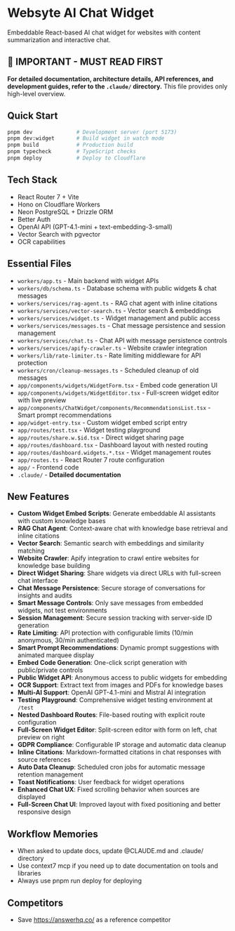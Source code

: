# Websyte AI Chat Widget

Embeddable React-based AI chat widget for websites with content summarization and interactive chat.

## 🚨 IMPORTANT - MUST READ FIRST
**For detailed documentation, architecture details, API references, and development guides, refer to the `.claude/` directory.** This file provides only high-level overview.

## Quick Start
```bash
pnpm dev              # Development server (port 5173)
pnpm dev:widget       # Build widget in watch mode
pnpm build            # Production build
pnpm typecheck        # TypeScript checks
pnpm deploy           # Deploy to Cloudflare
```

## Tech Stack
- React Router 7 + Vite
- Hono on Cloudflare Workers
- Neon PostgreSQL + Drizzle ORM
- Better Auth
- OpenAI API (GPT-4.1-mini + text-embedding-3-small)
- Vector Search with pgvector
- OCR capabilities

## Essential Files
- `workers/app.ts` - Main backend with widget APIs
- `workers/db/schema.ts` - Database schema with public widgets & chat messages
- `workers/services/rag-agent.ts` - RAG chat agent with inline citations
- `workers/services/vector-search.ts` - Vector search & embeddings
- `workers/services/widget.ts` - Widget management and public access
- `workers/services/messages.ts` - Chat message persistence and session management
- `workers/services/chat.ts` - Chat API with message persistence controls
- `workers/services/apify-crawler.ts` - Website crawler integration
- `workers/lib/rate-limiter.ts` - Rate limiting middleware for API protection
- `workers/cron/cleanup-messages.ts` - Scheduled cleanup of old messages
- `app/components/widgets/WidgetForm.tsx` - Embed code generation UI
- `app/components/widgets/WidgetEditor.tsx` - Full-screen widget editor with live preview
- `app/components/ChatWidget/components/RecommendationsList.tsx` - Smart prompt recommendations
- `app/widget-entry.tsx` - Custom widget embed script entry
- `app/routes/test.tsx` - Widget testing playground
- `app/routes/share.w.$id.tsx` - Direct widget sharing page
- `app/routes/dashboard.tsx` - Dashboard layout with nested routing
- `app/routes/dashboard.widgets.*.tsx` - Widget management routes
- `app/routes.ts` - React Router 7 route configuration
- `app/` - Frontend code
- `.claude/` - **Detailed documentation**

## New Features
- **Custom Widget Embed Scripts**: Generate embeddable AI assistants with custom knowledge bases
- **RAG Chat Agent**: Context-aware chat with knowledge base retrieval and inline citations
- **Vector Search**: Semantic search with embeddings and similarity matching
- **Website Crawler**: Apify integration to crawl entire websites for knowledge base building
- **Direct Widget Sharing**: Share widgets via direct URLs with full-screen chat interface
- **Chat Message Persistence**: Secure storage of conversations for insights and audits
- **Smart Message Controls**: Only save messages from embedded widgets, not test environments
- **Session Management**: Secure session tracking with server-side ID generation
- **Rate Limiting**: API protection with configurable limits (10/min anonymous, 30/min authenticated)
- **Smart Prompt Recommendations**: Dynamic prompt suggestions with animated marquee display
- **Embed Code Generation**: One-click script generation with public/private controls
- **Public Widget API**: Anonymous access to public widgets for embedding
- **OCR Support**: Extract text from images and PDFs for knowledge bases
- **Multi-AI Support**: OpenAI GPT-4.1-mini and Mistral AI integration
- **Testing Playground**: Comprehensive widget testing environment at `/test`
- **Nested Dashboard Routes**: File-based routing with explicit route configuration
- **Full-Screen Widget Editor**: Split-screen editor with form on left, chat preview on right
- **GDPR Compliance**: Configurable IP storage and automatic data cleanup
- **Inline Citations**: Markdown-formatted citations in chat responses with source references
- **Auto Data Cleanup**: Scheduled cron jobs for automatic message retention management
- **Toast Notifications**: User feedback for widget operations
- **Enhanced Chat UX**: Fixed scrolling behavior when sources are displayed
- **Full-Screen Chat UI**: Improved layout with fixed positioning and better responsive design

## Workflow Memories
- When asked to update docs, update @CLAUDE.md and .claude/ directory
- Use context7 mcp if you need up to date documentation on tools and libraries
- Always use pnpm run deploy for deploying

## Competitors
- Save https://answerhq.co/ as a reference competitor